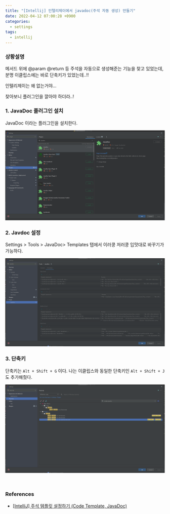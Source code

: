 ```yaml
---
title: "[Intellij] 인텔리제이에서 javadoc(주석 자동 생성) 만들기"
date: 2022-04-12 07:00:28 +0900
categories:
  - settings
tags:
  - intellij
---
```




### 상황설명

메서드 위에 @param @return 등 주석을 자동으로 생성해준는 기능을 찾고 있었는데, 분명 이클립스에는 바로 단축키가 있었는데..!!

인텔리제이는 왜 없는거야...

찾아보니 플러그인을 깔아야 하더라..!



### 1. JavaDoc 플러그인 설치

JavaDoc 이라는 플러그인을 설치한다.

![image-20220412175757829](../../img/image-20220412175757829.png)



### 2. Javdoc 설정

Settings > Tools > JavaDoc> Templates 탭에서 이러쿵 저러쿵 입맛대로 바꾸기가 가능하다.

![image-20220412175852933](../../img/image-20220412175852933.png)



### 3. 단축키

단축키는 `Alt + Shift + G` 이다. 나는 이클립스와 동일한 단축키인 `Alt + Shift + J`  도 추가해줬다.

![image-20220412180041557](../../img/image-20220412180041557.png)





<br/>

### References

- [[IntelliJ] 주석 템플릿 설정하기 (Code Template, JavaDoc)](https://ifuwanna.tistory.com/312)